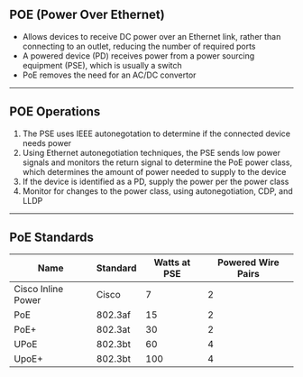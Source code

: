 ## POE (Power Over Ethernet)
- Allows devices to receive DC power over an Ethernet link, rather than connecting to an outlet, reducing the number of required ports
- A powered device (PD) receives power from a power sourcing equipment (PSE), which is usually a switch
- PoE removes the need for an AC/DC convertor
---
## POE Operations
1. The PSE uses IEEE autonegotation to determine if the connected device needs power
2. Using Ethernet autonegotiation techniques, the PSE sends low power signals and monitors the return signal to determine the PoE power class, which determines the amount of power needed to supply to the device
3. If the device is identified as a PD, supply the power per the power class
4. Monitor for changes to the power class, using autonegotiation, CDP, and LLDP
---
## PoE Standards
| Name               | Standard | Watts at PSE | Powered Wire Pairs |
| ------------------ | -------- | ------------ | ------------------ |
| Cisco Inline Power | Cisco    | 7            | 2                  |
| PoE                | 802.3af  | 15           | 2                  |
| PoE+               | 802.3at  | 30           | 2                  |
| UPoE               | 802.3bt  | 60           | 4                  |
| UpoE+              | 802.3bt  | 100          | 4                  |
